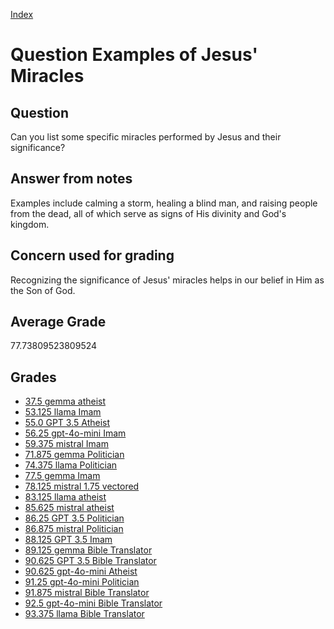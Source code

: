 
[Index](../../index.md)
# Question Examples of Jesus' Miracles
## Question
Can you list some specific miracles performed by Jesus and their significance?

## Answer from notes
Examples include calming a storm, healing a blind man, and raising people from the dead, all of which serve as signs of His divinity and God's kingdom.

## Concern used for grading
Recognizing the significance of Jesus' miracles helps in our belief in Him as the Son of God.

## Average Grade
77.73809523809524

## Grades
 * [37.5 gemma atheist](../answers/gemma_atheist/Examples_of_Jesus__Miracles.md)
 * [53.125 llama Imam](../answers/llama_Imam/Examples_of_Jesus__Miracles.md)
 * [55.0 GPT 3.5 Atheist](../answers/GPT_3.5_Atheist/Examples_of_Jesus__Miracles.md)
 * [56.25 gpt-4o-mini Imam](../answers/gpt-4o-mini_Imam/Examples_of_Jesus__Miracles.md)
 * [59.375 mistral Imam](../answers/mistral_Imam/Examples_of_Jesus__Miracles.md)
 * [71.875 gemma Politician](../answers/gemma_Politician/Examples_of_Jesus__Miracles.md)
 * [74.375 llama Politician](../answers/llama_Politician/Examples_of_Jesus__Miracles.md)
 * [77.5 gemma Imam](../answers/gemma_Imam/Examples_of_Jesus__Miracles.md)
 * [78.125 mistral 1.75 vectored](../answers/mistral_1.75_vectored/Examples_of_Jesus__Miracles.md)
 * [83.125 llama atheist](../answers/llama_atheist/Examples_of_Jesus__Miracles.md)
 * [85.625 mistral atheist](../answers/mistral_atheist/Examples_of_Jesus__Miracles.md)
 * [86.25 GPT 3.5 Politician](../answers/GPT_3.5_Politician/Examples_of_Jesus__Miracles.md)
 * [86.875 mistral Politician](../answers/mistral_Politician/Examples_of_Jesus__Miracles.md)
 * [88.125 GPT 3.5 Imam](../answers/GPT_3.5_Imam/Examples_of_Jesus__Miracles.md)
 * [89.125 gemma Bible Translator](../answers/gemma_Bible_Translator/Examples_of_Jesus__Miracles.md)
 * [90.625 GPT 3.5 Bible Translator](../answers/GPT_3.5_Bible_Translator/Examples_of_Jesus__Miracles.md)
 * [90.625 gpt-4o-mini Atheist](../answers/gpt-4o-mini_Atheist/Examples_of_Jesus__Miracles.md)
 * [91.25 gpt-4o-mini Politician](../answers/gpt-4o-mini_Politician/Examples_of_Jesus__Miracles.md)
 * [91.875 mistral Bible Translator](../answers/mistral_Bible_Translator/Examples_of_Jesus__Miracles.md)
 * [92.5 gpt-4o-mini Bible Translator](../answers/gpt-4o-mini_Bible_Translator/Examples_of_Jesus__Miracles.md)
 * [93.375 llama Bible Translator](../answers/llama_Bible_Translator/Examples_of_Jesus__Miracles.md)
